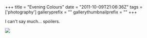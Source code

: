 +++
title = "Evening Colours"
date = "2011-10-09T21:06:36Z"
tags = ['photography']
galleryprefix = ""
gallerythumbnailprefix = ""
+++

I can't say much... spoilers.

![](/img/IMG_8594.jpeg)

